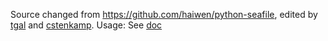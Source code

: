 Source changed from https://github.com/haiwen/python-seafile, edited by [tgal](https://github.com/tgal/python-seafile) and [cstenkamp](https://github.com/cstenkamp/python-seafile).
Usage: See [doc](./doc.md)